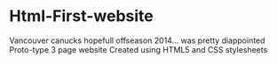 # Html-First-website
Vancouver canucks hopefull offseason 2014... was pretty diappointed
Proto-type 3 page website 
Created using HTML5 and CSS stylesheets
